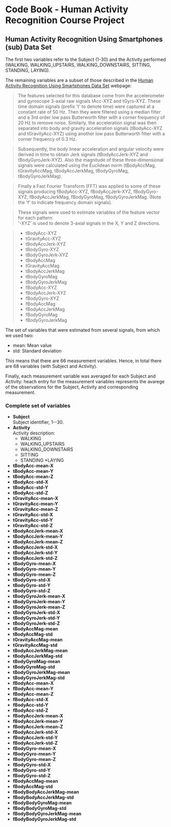 Code Book - Human Activity Recognition Course Project
=================================================================

## Human Activity Recognition Using Smartphones (sub) Data Set

The first two variables refer to the Subject (1-30) and the Activity performed (WALKING, WALKING_UPSTAIRS, WALKING_DOWNSTAIRS, SITTING, STANDING, LAYING).

The remaining variables are a subset of those described in the [Human Activity Recognition Using Smartphones Data Set](http://archive.ics.uci.edu/ml/datasets/Human+Activity+Recognition+Using+Smartphones#) webpage:

>The features selected for this database come from the accelerometer and gyroscope 3-axial raw signals tAcc-XYZ and tGyro-XYZ. These time domain signals (prefix 't' to denote time) were captured at a constant rate of 50 Hz. Then they were filtered using a median filter and a 3rd order low pass Butterworth filter with a corner frequency of 20 Hz to remove noise. Similarly, the acceleration signal was then separated into body and gravity acceleration signals (tBodyAcc-XYZ and tGravityAcc-XYZ) using another low pass Butterworth filter with a corner frequency of 0.3 Hz. 

>Subsequently, the body linear acceleration and angular velocity were derived in time to obtain Jerk signals (tBodyAccJerk-XYZ and tBodyGyroJerk-XYZ). Also the magnitude of these three-dimensional signals were calculated using the Euclidean norm (tBodyAccMag, tGravityAccMag, tBodyAccJerkMag, tBodyGyroMag, tBodyGyroJerkMag). 

>Finally a Fast Fourier Transform (FFT) was applied to some of these signals producing fBodyAcc-XYZ, fBodyAccJerk-XYZ, fBodyGyro-XYZ, fBodyAccJerkMag, fBodyGyroMag, fBodyGyroJerkMag. (Note the 'f' to indicate frequency domain signals). 

>These signals were used to estimate variables of the feature vector for each pattern:  
'-XYZ' is used to denote 3-axial signals in the X, Y and Z directions.

>* tBodyAcc-XYZ
>* tGravityAcc-XYZ
>* tBodyAccJerk-XYZ
>* tBodyGyro-XYZ
>* tBodyGyroJerk-XYZ
>* tBodyAccMag
>* tGravityAccMag
>* tBodyAccJerkMag
>* tBodyGyroMag
>* tBodyGyroJerkMag
>* fBodyAcc-XYZ
>* fBodyAccJerk-XYZ
>* fBodyGyro-XYZ
>* fBodyAccMag
>* fBodyAccJerkMag
>* fBodyGyroMag
>* fBodyGyroJerkMag

The set of variables that were estimated from several signals, from which we used two:

* mean: Mean value
* std: Standard deviation

This means that there are 66 measurement variables. Hence, in total there are 68 variables (with Subject and Activity).

Finally, each measurement variable was averaged for each Subject and Activity: heach entry for the measurement variables represents the avarege of the observations for the Subject, Activity and corresponding measurement.

### Complete set of variables

* **Subject**  
Subject identifier, 1--30.
* **Activity**  
Activity description:
  * WALKING
  * WALKING_UPSTAIRS
  * WALKING_DOWNSTAIRS
  * SITTING
  * STANDING
  *LAYING
* **tBodyAcc-mean-X**
* **tBodyAcc-mean-Y**
* **tBodyAcc-mean-Z**
* **tBodyAcc-std-X**
* **tBodyAcc-std-Y**
* **tBodyAcc-std-Z**
* **tGravityAcc-mean-X**
* **tGravityAcc-mean-Y**
* **tGravityAcc-mean-Z**
* **tGravityAcc-std-X**
* **tGravityAcc-std-Y**
* **tGravityAcc-std-Z**
* **tBodyAccJerk-mean-X**
* **tBodyAccJerk-mean-Y**
* **tBodyAccJerk-mean-Z**
* **tBodyAccJerk-std-X**
* **tBodyAccJerk-std-Y**
* **tBodyAccJerk-std-Z**
* **tBodyGyro-mean-X**
* **tBodyGyro-mean-Y**
* **tBodyGyro-mean-Z**
* **tBodyGyro-std-X**
* **tBodyGyro-std-Y**
* **tBodyGyro-std-Z**
* **tBodyGyroJerk-mean-X**
* **tBodyGyroJerk-mean-Y**
* **tBodyGyroJerk-mean-Z**
* **tBodyGyroJerk-std-X**
* **tBodyGyroJerk-std-Y**
* **tBodyGyroJerk-std-Z**
* **tBodyAccMag-mean**
* **tBodyAccMag-std**
* **tGravityAccMag-mean**
* **tGravityAccMag-std**
* **tBodyAccJerkMag-mean**
* **tBodyAccJerkMag-std**
* **tBodyGyroMag-mean**
* **tBodyGyroMag-std**
* **tBodyGyroJerkMag-mean**
* **tBodyGyroJerkMag-std**
* **fBodyAcc-mean-X**
* **fBodyAcc-mean-Y**
* **fBodyAcc-mean-Z**
* **fBodyAcc-std-X**
* **fBodyAcc-std-Y**
* **fBodyAcc-std-Z**
* **fBodyAccJerk-mean-X**
* **fBodyAccJerk-mean-Y**
* **fBodyAccJerk-mean-Z**
* **fBodyAccJerk-std-X**
* **fBodyAccJerk-std-Y**
* **fBodyAccJerk-std-Z**
* **fBodyGyro-mean-X**
* **fBodyGyro-mean-Y**
* **fBodyGyro-mean-Z**
* **fBodyGyro-std-X**
* **fBodyGyro-std-Y**
* **fBodyGyro-std-Z**
* **fBodyAccMag-mean**
* **fBodyAccMag-std**
* **fBodyBodyAccJerkMag-mean**
* **fBodyBodyAccJerkMag-std**
* **fBodyBodyGyroMag-mean**
* **fBodyBodyGyroMag-std**
* **fBodyBodyGyroJerkMag-mean**
* **fBodyBodyGyroJerkMag-std**
